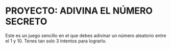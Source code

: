 <h1>PROYECTO: ADIVINA EL NÚMERO SECRETO</h1>

<p>Este es un juego sencillo en el que debes adivinar un número aleatorio entre el 1 y 10. Tenes tan solo 3 intentos para lograrlo.</p>
